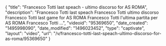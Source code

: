 {
    "title": "Francesco Totti last speach - ultimo discorso for AS ROMA",
    "description": "Francesco Totti last speach Francesco Totti ultimo discorso Francesco Totti last game for AS ROMA Francesco Totti l'ultima partita per AS ROMA Francesco Totti ...",
    "videoid": "95369650",
    "date_created": "1495998090",
    "date_modified": "1496023452",
    "type": "captivate",
    "layout": "video",
    "url": "\/v\/francesco-totti-last-speach-ultimo-discorso-for-as-roma\/95369650"
}